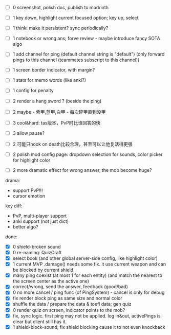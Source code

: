 - [ ] 0 screenshot, polish doc, publish to modrinth
- [ ] 1 key down, highlight current focused option; key up, select

- [ ] 1 think: make it persistent? sync periodically?
- [ ] 1 notebook or wrong ans; forve review - maybe introduce fancy SOTA algo

- [ ] 1 add channel for ping (default channel string is "default") (only forward pings to this channel (teammates subscript to this channel))
- [ ] 1 screen border indicator, with margin?
- [ ] 1 stats for memo words (like anki?)
- [ ] 1 config for penalty


- [ ] 2 render a hang sword ? (beside the ping)
- [ ] 2 maybe - 紫甲,蓝甲,白甲 - 每次碎甲直到没甲
- [ ] 3 cool&hard: tas版本，PvP时比谁回答的快
- [ ] 3 allow pause?
- [ ] 2 可能只hook on death比较合理，甚至可以让他复活得更强
- [ ] 2 polish mod config page: dropdown selection for sounds, color picker for highlight color
- [ ] 2 more dramatic effect for wrong answer, the mob become huge?

drama:
- support PvP!!!
- cursor emotion

key diff:
- PvP, multi-player support
- anki support (not just dict)
- better algo?


done:
- [x] 0 shield-broken sound
- [x] 0 re-naming: QuizCraft
- [x] select book (and other global server-side config, like highlight color)
- [x] 1 current MVP .damage() needs some fix. it use current weapon and can be blocked by current shield.
- [x] many ping coexist (at most 1 for each entity) (and match the nearest to the screen center as the active one)
- [x] correct/wrong, send the answer, feedback (good/bad)
- [x] 0 no more cancel / ping func (of PingSystem) - cancel is only for debug
- [x] fix render block ping as same size and normal color
- [x] shuffle the data / prepare the data & toefl data; gen quiz
- [x] 0 render quiz on screen, indicator points to the mob?
- [x] fix, sync logic. first ping may not be applied. log in&out, activePings is clear but client still has it.
- [x] 1 shield-block-sound; fix shield blocking cause it to not even knockback